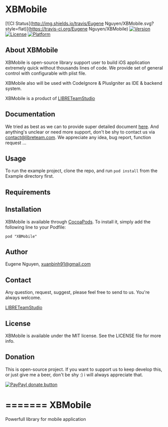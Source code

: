 # XBMobile

[![CI Status](http://img.shields.io/travis/Eugene Nguyen/XBMobile.svg?style=flat)](https://travis-ci.org/Eugene Nguyen/XBMobile)
[![Version](https://img.shields.io/cocoapods/v/XBMobile.svg?style=flat)](http://cocoadocs.org/docsets/XBMobile)
[![License](https://img.shields.io/cocoapods/l/XBMobile.svg?style=flat)](http://cocoadocs.org/docsets/XBMobile)
[![Platform](https://img.shields.io/cocoapods/p/XBMobile.svg?style=flat)](http://cocoadocs.org/docsets/XBMobile)

## About XBMobile

XBMobile is open-source library support user to build iOS application extremely quick without thousands lines of code. We provide set of general control with configurable with plist file.

XBMobile also will be used with CodeIgnore & PlusIgniter as IDE & backend system.

XBMobile is a product of [LIBRETeamStudio](https://twitter.com/LIBRETeamStudio)

## Documentation

We tried as best as we can to provide super detailed document [here](https://github.com/EugeneNguyen/XBMobile/wiki). And anything's unclear or need more support, don't be shy to contact us via contact@libreteam.com. We appreciate any idea, bug report, function request ...

## Usage

To run the example project, clone the repo, and run `pod install` from the Example directory first.

## Requirements

## Installation

XBMobile is available through [CocoaPods](http://cocoapods.org). To install
it, simply add the following line to your Podfile:

    pod "XBMobile"

## Author

Eugene Nguyen, xuanbinh91@gmail.com

## Contact

Any question, request, suggest, please feel free to send to us. You're always welcome.

[LIBRETeamStudio](https://twitter.com/LIBRETeamStudio)

## License

XBMobile is available under the MIT license. See the LICENSE file for more info.

## Donation

This is open-source project. If you want to support us to keep develop this, or just give me a beer, don't be shy :) i will always appreciate that.

[![PayPayl donate button](http://img.shields.io/paypal/donate.png?color=yellow)](https://www.paypal.com/cgi-bin/webscr?cmd=_s-xclick&hosted_button_id=Y22J3LQZCAN2A "Donate once-off to this project using Paypal")


=======
XBMobile
========

Powerfull library for mobile application
